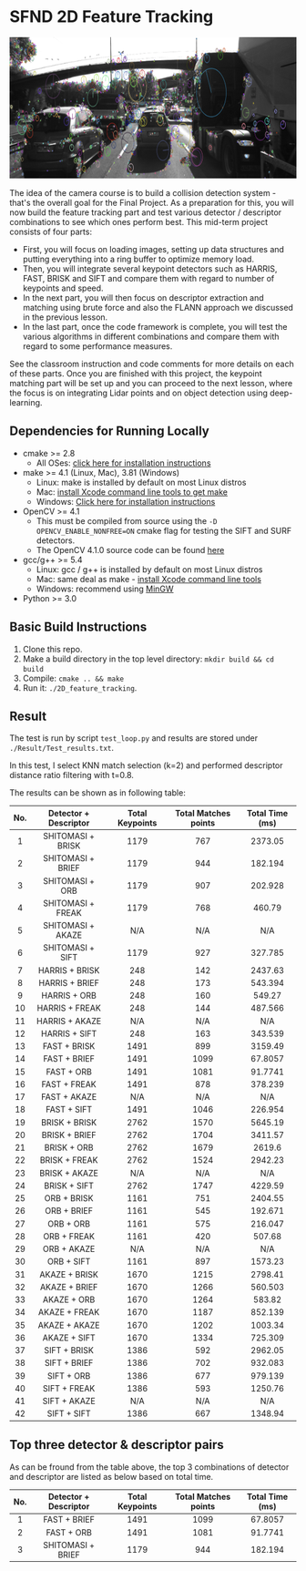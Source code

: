 # SFND 2D Feature Tracking

<img src="images/keypoints.png" width="820" height="248" />

The idea of the camera course is to build a collision detection system - that's the overall goal for the Final Project. As a preparation for this, you will now build the feature tracking part and test various detector / descriptor combinations to see which ones perform best. This mid-term project consists of four parts:

* First, you will focus on loading images, setting up data structures and putting everything into a ring buffer to optimize memory load. 
* Then, you will integrate several keypoint detectors such as HARRIS, FAST, BRISK and SIFT and compare them with regard to number of keypoints and speed. 
* In the next part, you will then focus on descriptor extraction and matching using brute force and also the FLANN approach we discussed in the previous lesson. 
* In the last part, once the code framework is complete, you will test the various algorithms in different combinations and compare them with regard to some performance measures. 

See the classroom instruction and code comments for more details on each of these parts. Once you are finished with this project, the keypoint matching part will be set up and you can proceed to the next lesson, where the focus is on integrating Lidar points and on object detection using deep-learning. 

## Dependencies for Running Locally
* cmake >= 2.8
  * All OSes: [click here for installation instructions](https://cmake.org/install/)
* make >= 4.1 (Linux, Mac), 3.81 (Windows)
  * Linux: make is installed by default on most Linux distros
  * Mac: [install Xcode command line tools to get make](https://developer.apple.com/xcode/features/)
  * Windows: [Click here for installation instructions](http://gnuwin32.sourceforge.net/packages/make.htm)
* OpenCV >= 4.1
  * This must be compiled from source using the `-D OPENCV_ENABLE_NONFREE=ON` cmake flag for testing the SIFT and SURF detectors.
  * The OpenCV 4.1.0 source code can be found [here](https://github.com/opencv/opencv/tree/4.1.0)
* gcc/g++ >= 5.4
  * Linux: gcc / g++ is installed by default on most Linux distros
  * Mac: same deal as make - [install Xcode command line tools](https://developer.apple.com/xcode/features/)
  * Windows: recommend using [MinGW](http://www.mingw.org/)
* Python >= 3.0

## Basic Build Instructions

1. Clone this repo.
2. Make a build directory in the top level directory: `mkdir build && cd build`
3. Compile: `cmake .. && make`
4. Run it: `./2D_feature_tracking`.

## Result
The test is run by script `test_loop.py` and results are stored under `./Result/Test_results.txt`.

In this test, I select KNN match selection (k=2) and performed descriptor distance ratio filtering with t=0.8.

The results can be shown as in following table:


|No. | Detector + Descriptor | Total Keypoints | Total Matches points | Total Time (ms) | 
|:---:|:-----:|:-----:|:-----:|:-----:|
|1 | SHITOMASI + BRISK |1179 |767 |2373.05 |
|2 | SHITOMASI + BRIEF |1179 |944 |182.194 |
|3 | SHITOMASI + ORB |1179 |907 |202.928 |
|4 | SHITOMASI + FREAK |1179 |768 |460.79 |
|5 | SHITOMASI + AKAZE |N/A |N/A |N/A |
|6 | SHITOMASI + SIFT |1179 |927 |327.785 |
|7 | HARRIS + BRISK |248 |142 |2437.63 |
|8 | HARRIS + BRIEF |248 |173 |543.394 |
|9 | HARRIS + ORB |248 |160 |549.27 |
|10 | HARRIS + FREAK |248 |144 |487.566 |
|11 | HARRIS + AKAZE |N/A |N/A |N/A |
|12 | HARRIS + SIFT |248 |163 |343.539 |
|13 | FAST + BRISK |1491 |899 |3159.49 |
|14 | FAST + BRIEF |1491 |1099 |67.8057 |
|15 | FAST + ORB |1491 |1081 |91.7741 |
|16 | FAST + FREAK |1491 |878 |378.239 |
|17 | FAST + AKAZE |N/A |N/A |N/A |
|18 | FAST + SIFT |1491 |1046 |226.954 |
|19 | BRISK + BRISK |2762 |1570 |5645.19 |
|20 | BRISK + BRIEF |2762 |1704 |3411.57 |
|21 | BRISK + ORB |2762 |1679 |2619.6 |
|22 | BRISK + FREAK |2762 |1524 |2942.23 |
|23 | BRISK + AKAZE |N/A |N/A |N/A |
|24 | BRISK + SIFT |2762 |1747 |4229.59 |
|25 | ORB + BRISK |1161 |751 |2404.55 |
|26 | ORB + BRIEF |1161 |545 |192.671 |
|27 | ORB + ORB |1161 |575 |216.047 |
|28 | ORB + FREAK |1161 |420 |507.68 |
|29 | ORB + AKAZE |N/A |N/A |N/A |
|30 | ORB + SIFT |1161 |897 |1573.23 |
|31 | AKAZE + BRISK |1670 |1215 |2798.41 |
|32 | AKAZE + BRIEF |1670 |1266 |560.503 |
|33 | AKAZE + ORB |1670 |1264 |583.82 |
|34 | AKAZE + FREAK |1670 |1187 |852.139 |
|35 | AKAZE + AKAZE |1670 |1202 |1003.34 |
|36 | AKAZE + SIFT |1670 |1334 |725.309 |
|37 | SIFT + BRISK |1386 |592 |2962.05 |
|38 | SIFT + BRIEF |1386 |702 |932.083 |
|39 | SIFT + ORB |1386 |677 |979.139 |
|40 | SIFT + FREAK |1386 |593 |1250.76 |
|41 | SIFT + AKAZE |N/A |N/A |N/A |
|42 | SIFT + SIFT |1386 |667 |1348.94 |

## Top three detector & descriptor pairs

As can be fround from the table above, the top 3 combinations of detector and descriptor are listed as below based on total time.

|No. | Detector + Descriptor | Total Keypoints | Total Matches points | Total Time (ms) | 
|:---:|:-----:|:-----:|:-----:|:-----:|
|1 | FAST + BRIEF |1491 |1099 |67.8057 |
|2 | FAST + ORB |1491 |1081 |91.7741 |
|3 | SHITOMASI + BRIEF |1179 |944 |182.194 |
